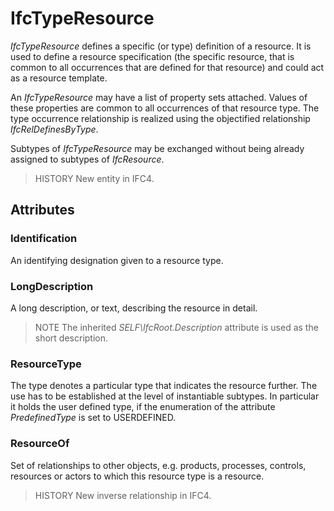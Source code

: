 # IfcTypeResource

_IfcTypeResource_ defines a specific (or type) definition of a resource. It is used to define a resource specification (the specific resource, that is common to all occurrences that are defined for that resource) and could act as a resource template.
<!-- end of short definition -->


An _IfcTypeResource_ may have a list of property sets attached. Values of these properties are common to all occurrences of that resource type. The type occurrence relationship is realized using the objectified relationship _IfcRelDefinesByType_.

Subtypes of _IfcTypeResource_ may be exchanged without being already assigned to subtypes of _IfcResource_.

> HISTORY New entity in IFC4.

## Attributes

### Identification
An identifying designation given to a resource type.

### LongDescription
A long description, or text, describing the resource in detail.
> NOTE The inherited _SELF\IfcRoot.Description_ attribute is used as the short description.

### ResourceType
The type denotes a particular type that indicates the resource further. The use has to be established at the level of instantiable subtypes. In particular it holds the user defined type, if the enumeration of the attribute _PredefinedType_ is set to USERDEFINED.

### ResourceOf
Set of relationships to other objects, e.g. products, processes, controls, resources or actors to which this resource type is a resource.
> HISTORY New inverse relationship in IFC4.
